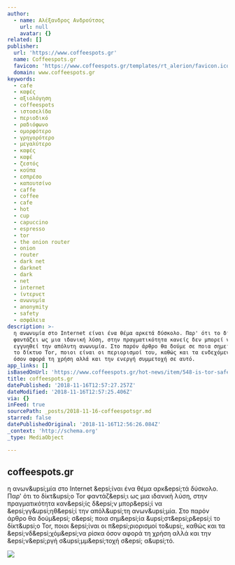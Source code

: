 ```yaml
---
author:
  - name: Αλέξανδρος Ανδρούτσος
    url: null
    avatar: {}
related: []
publisher:
  url: 'https://www.coffeespots.gr'
  name: Coffeespots.gr
  favicon: 'https://www.coffeespots.gr/templates/rt_alerion/favicon.ico'
  domain: www.coffeespots.gr
keywords:
  - cafe
  - καφές
  - αξιολόγηση
  - coffeespots
  - ιστοσελίδα
  - περιοδικό
  - ραδιόφωνο
  - ομορφότερο
  - γρηγορότερο
  - μεγαλύτερο
  - καφές
  - καφέ
  - ζεστός
  - κούπα
  - εσπρέσο
  - καπουτσίνο
  - caffe
  - coffee
  - cafe
  - hot
  - cup
  - capuccino
  - espresso
  - tor
  - the onion router
  - onion
  - router
  - dark net
  - darknet
  - dark
  - net
  - internet
  - ίντερνετ
  - ανωνυμία
  - anonymity
  - safety
  - ασφάλεια
description: >-
  η ανωνυμία στο Internet είναι ένα θέμα αρκετά δύσκολο. Παρ' ότι το δίκτυο Tor
  φαντάζει ως μια ιδανική λύση, στην πραγματικότητα κανείς δεν μπορεί να
  εγγυηθεί την απόλυτη ανωνυμία. Στο παρόν άρθρο θα δούμε σε ποια σημεία υστερεί
  το δίκτυο Tor, ποιοι είναι οι περιορισμοί του, καθώς και τα ενδεχόμενα ρίσκα
  όσον αφορά τη χρήση αλλά και την ενεργή συμμετοχή σε αυτό.
app_links: []
isBasedOnUrl: 'https://www.coffeespots.gr/hot-news/item/548-is-tor-safe'
title: coffeespots.gr
datePublished: '2018-11-16T12:57:27.257Z'
dateModified: '2018-11-16T12:57:25.406Z'
via: {}
inFeed: true
sourcePath: _posts/2018-11-16-coffeespotsgr.md
starred: false
datePublishedOriginal: '2018-11-16T12:56:26.084Z'
_context: 'http://schema.org'
_type: MediaObject

---
```

<article style=""><h1>coffeespots.gr</h1><p>η ανων&amp;upsi;μία στο Internet &amp;epsi;ίναι ένα θέμα αρκ&amp;epsi;τά δύσκολο. Παρ' ότι το δίκτ&amp;upsi;ο Tor φαντάζ&amp;epsi;ι ως μια ιδανική λύση, στην πραγματικότητα καν&amp;epsi;ίς δ&amp;epsi;ν μπορ&amp;epsi;ί να &amp;epsi;γγ&amp;upsi;ηθ&amp;epsi;ί την απόλ&amp;upsi;τη ανων&amp;upsi;μία. Στο παρόν άρθρο θα δούμ&amp;epsi; σ&amp;epsi; ποια σημ&amp;epsi;ία &amp;upsi;στ&amp;epsi;ρ&amp;epsi;ί το δίκτ&amp;upsi;ο Tor, ποιοι &amp;epsi;ίναι οι π&amp;epsi;ριορισμοί το&amp;upsi;, καθώς και τα &amp;epsi;νδ&amp;epsi;χόμ&amp;epsi;να ρίσκα όσον αφορά τη χρήση αλλά και την &amp;epsi;ν&amp;epsi;ργή σ&amp;upsi;μμ&amp;epsi;τοχή σ&amp;epsi; α&amp;upsi;τό.</p><img src="https://www.coffeespots.gr/media/k2/items/cache/8ab790b9074fed051af256aa504a66b7_XL.jpg" /></article>